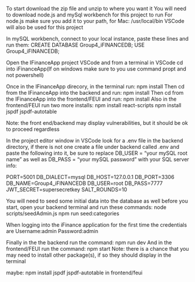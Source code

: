
To start download the zip file and unzip to where you want it
You will need to download node.js and mySql workbench for this project to run
For node.js make sure you add it to your path, for Mac: /usr/local/bin
VSCode will also be used for this project

In mySQL workbench, connect to your local instance, paste these lines and run them:
CREATE DATABASE Group4_iFINANCEDB;
USE Group4_iFINANCEDB;

Open the IFinanceApp project VSCode and from a terminal in VSCode cd into iFinanceApp(If on windows make sure to you use command propt and not powershell)

Once in the IFinanceApp direcory, in the terminal run: npm install
Then cd from the IFinanceApp into the backend and run: npm install 
Then cd from the IFinanceApp into the frontend/FEUI and run: npm install
Also in the frontend/FEUI run two more installs:
npm install react-scripts
npm install jspdf jspdf-autotable

Note: the front end/backend may display vulnerabilities, but it should be ok to proceed regardless

In the project editor window in VSCode look for a .env file in the backend directory, if there is not one create a file under backend called .env and paste the following into it, be sure to replace DB_USER = “your mySQL root name” as well as DB_PASS = “your mySQL password” with your SQL server info:

PORT=5001 
DB_DIALECT=mysql 
DB_HOST=127.0.0.1 
DB_PORT=3306 
DB_NAME=Group4_iFINANCEDB 
DB_USER=root 
DB_PASS=7777 
JWT_SECRET=supersecretkey 
SALT_ROUNDS=10

You will need to seed some initial data into the database as well before you start, open your backend terminal and run these commands:
node scripts/seedAdmin.js
npm run seed:categories

When logging into the iFinance application for the first time the credentials are
Username:admin
Password:admin

Finally in the the backend run the command: npm run dev
And in the frontend/FEUI run the command: npm start
Note: there is a chance that you may need to install other package(s), if so they should display in the terminal

maybe:
npm install jspdf jspdf-autotable in frontend/feui